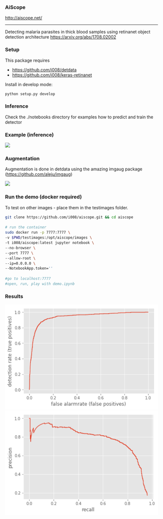 ### AiScope
http://aiscope.net/

------------------

Detecting malaria parasites in thick blood samples using retinanet object detection architecture
https://arxiv.org/abs/1708.02002

### Setup

This package requires
- https://github.com/i008/detdata
- https://github.com/i008/keras-retinanet

Install in develop mode:
```bash
python setup.py develop
```

### Inference

Check the ./notebooks directory for examples how to predict and train the detector


### Example (inference)
 <img src="ims/example_detection.png" width="650">

### Augmentation

Augmentation is done in detdata using the amazing imgaug package (https://github.com/aleju/imgaug)

 <img src="ims/augment.png" width="650">

### Run the demo (docker required)

To test on other images - place them in the testimages folder.

```bash
git clone https://github.com/i008/aiscope.git && cd aiscope

# run the container
sudo docker run -p 7777:7777 \
-v $PWD/testimages:/opt/aiscope/images \
-t i008/aiscope:latest jupyter notebook \
--no-browser \
--port 7777 \
--allow-root \
--ip=0.0.0.0 \
--NotebookApp.token=''

#go to localhost:7777
#open, run, play with demo.ipynb

```
### Results

 <img src="ims/tpvsfp.png" width="650">
 <img src="ims/AP.png" width="650">
